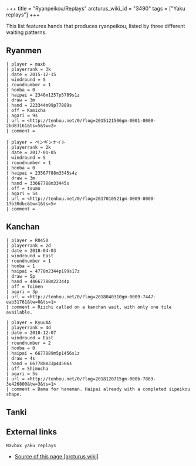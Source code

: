+++
title = "Ryanpeikou/Replays"
arcturus_wiki_id = "3490"
tags = ["Yaku replays"]
+++

This list features hands that produces ryanpeikou, listed by three different waiting patterns.

## Ryanmen

```Replay/Tenhou.net|
| player = maxb
| playerrank = 3k
| date = 2015-12-15
| windround = S
| roundnumber = 1
| honba = 0
| haipai = 2346m1257p5789s1z
| draw = 3m
| hand = 223344m99p77889s
| off = Kamicha
| agari = 9s
| url = <http://tenhou.net/0/?log=2015121506gm-0001-0000-2bd83161&ts=5&tw=2>
| comment =
```

```Replay/Tenhou.net|
| player = ペンギンナイト
| playerrank = 2k
| date = 2017-01-05
| windround = S
| roundnumber = 1
| honba = 0
| haipai = 23567788m3345s4z
| draw = 3m
| hand = 33667788m33445s
| off = tsumo
| agari = 5s
| url = <http://tenhou.net/0/?log=2017010521gm-0009-0000-1fb30dbc&tw=1&ts=5>
| comment =
```

## Kanchan

```Replay/Tenhou.net|
| player = R0450
| playerrank = 2d
| date = 2018-04-03
| windround = East
| roundnumber = 1
| honba = 1
| haipai = 4778m2344p199s17z
| draw = 5p
| hand = 44667788m22344p
| off = Toimen
| agari = 3p
| url = <http://tenhou.net/0/?log=2018040310gm-0009-7447-eab31761&tw=0&ts=1>
| comment = Riichi called on a kanchan wait, with only one tile available.
```
```Replay/Tenhou.net|
| player = KyuuAA
| playerrank = 4d
| date = 2018-12-07
| windround = East
| roundnumber = 2
| honba = 0
| haipai = 6677889m5p1456s1z
| draw = 4s
| hand = 667788m33p44566s
| off = Shimocha
| agari = 5s
| url = <http://tenhou.net/0/?log=2018120715gm-000b-7863-3e426800&tw=3&ts=1>
| comment = Dama for haneman. Haipai already with a completed iipeikou shape.
```

## Tanki

## External links

```Navbox yaku replays```
- [Source of this page [arcturus wiki]](http://arcturus.su/wiki/Ryanpeikou/Replays)
